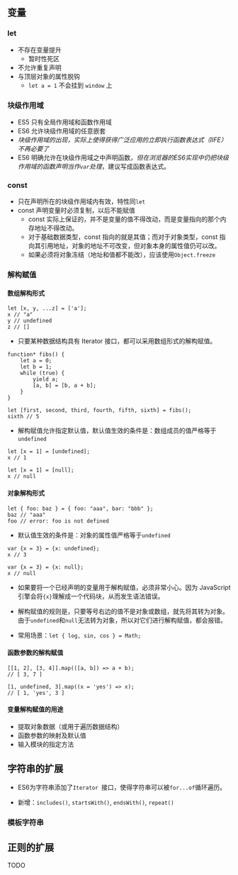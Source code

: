 ## 变量

### let 

- 不存在变量提升
	- 暂时性死区
- 不允许重复声明
- 与顶层对象的属性脱钩
	- `let a = 1` 不会挂到 `window` 上

### 块级作用域

- ES5 只有全局作用域和函数作用域
- ES6 允许块级作用域的任意嵌套
- *块级作用域的出现，实际上使得获得广泛应用的立即执行函数表达式（IIFE）不再必要了*
- ES6 明确允许在块级作用域之中声明函数，*但在浏览器的ES6实现中仍把块级作用域的函数声明当作`var`处理*，建议写成函数表达式。

### const

- 只在声明所在的块级作用域内有效，特性同`let`
- const 声明变量时必须复制，以后不能赋值
	- const 实际上保证的，并不是变量的值不得改动，而是变量指向的那个内存地址不得改动。
	- 对于基础数据类型，const 指向的就是其值；而对于对象类型，const 指向其引用地址，对象的地址不可改变，但对象本身的属性值仍可以改。
	- 如果必须将对象冻结（地址和值都不能改），应该使用`Object.freeze`

### 解构赋值

#### 数组解构形式

```
let [x, y, ...z] = ['a'];
x // "a"
y // undefined
z // []
```

- 只要某种数据结构具有 Iterator 接口，都可以采用数组形式的解构赋值。

```
function* fibs() {
    let a = 0;
    let b = 1;
    while (true) {
        yield a;
        [a, b] = [b, a + b];
    }
}

let [first, second, third, fourth, fifth, sixth] = fibs();
sixth // 5
```

- 解构赋值允许指定默认值，默认值生效的条件是：数组成员的值严格等于`undefined`

```
let [x = 1] = [undefined];
x // 1

let [x = 1] = [null];
x // null
```

#### 对象解构形式

```
let { foo: baz } = { foo: "aaa", bar: "bbb" };
baz // "aaa"
foo // error: foo is not defined
```

- 默认值生效的条件是：对象的属性值严格等于`undefined`

```
var {x = 3} = {x: undefined};
x // 3

var {x = 3} = {x: null};
x // null
```

- 如果要将一个已经声明的变量用于解构赋值，必须非常小心。因为 JavaScript 引擎会将`{x}`理解成一个代码块，从而发生语法错误。

- 解构赋值的规则是，只要等号右边的值不是对象或数组，就先将其转为对象。由于`undefined`和`null`无法转为对象，所以对它们进行解构赋值，都会报错。

- 常用场景：`let { log, sin, cos } = Math;`

#### 函数参数的解构赋值

```
[[1, 2], [3, 4]].map(([a, b]) => a + b);
// [ 3, 7 ]

[1, undefined, 3].map((x = 'yes') => x);
// [ 1, 'yes', 3 ]
```

#### 变量解构赋值的用途

- 提取对象数据（或用于遍历数据结构）
- 函数参数的映射及默认值
- 输入模块的指定方法


## 字符串的扩展

- ES6为字符串添加了`Iterator `接口，使得字符串可以被`for...of`循环遍历。

- 新增：`includes()`, `startsWith()`, `endsWith()`, `repeat()`

### 模板字符串



## 正则的扩展

TODO

